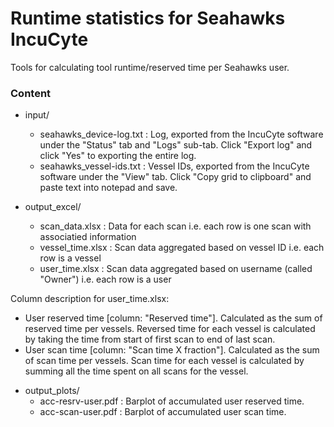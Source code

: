 # Runtime statistics for Seahawks IncuCyte
Tools for calculating tool runtime/reserved time per Seahawks user. 


### Content
- input/
   - seahawks_device-log.txt : Log, exported from the IncuCyte software under the "Status" tab and "Logs" sub-tab. Click "Export log" and click "Yes" to exporting the entire log.
   - seahawks_vessel-ids.txt : Vessel IDs, exported from the IncuCyte software under the "View" tab. Click "Copy grid to clipboard" and paste text into notepad and save.

- output_excel/
   - scan_data.xlsx : Data for each scan i.e. each row is one scan with associatied information
   - vessel_time.xlsx : Scan data aggregated based on vessel ID i.e. each row is a vessel
   - user_time.xlsx : Scan data aggregated based on username (called "Owner") i.e. each row is a user

Column description for user_time.xlsx:
* User reserved time [column: "Reserved time"]. Calculated as the sum of reserved time per vessels. Reversed time for each vessel is calculated by taking the time from start of first scan to end of last scan.
* User scan time [column: "Scan time X fraction"]. Calculated as the sum of scan time per vessels. Scan time for each vessel is calculated by summing all the time spent on all scans for the vessel.


- output_plots/
   - acc-resrv-user.pdf : Barplot of accumulated user reserved time.
   - acc-scan-user.pdf : Barplot of accumulated user scan time.
